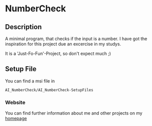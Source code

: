 # NumberCheck

## Description
A minimal program, that checks if the input is a number.
I have got the inspiration for this project due an excercise in my studys.

It is a 'Just-Fo-Fun'-Project, so don't expect much ;)

## Setup File
You can find a msi file in

```
AI_NumberCheck/AI_NumberCheck-SetupFiles
```

### Website

You can find further information about me and other projects on my [homepage](http://www.sgey.de)
